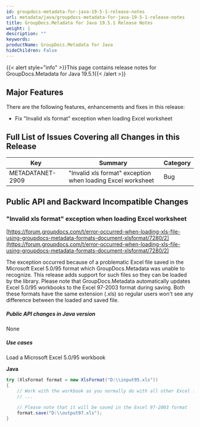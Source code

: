 ```yaml
---
id: groupdocs-metadata-for-java-19-5-1-release-notes
url: metadata/java/groupdocs-metadata-for-java-19-5-1-release-notes
title: GroupDocs.Metadata for Java 19.5.1 Release Notes
weight: 1
description: ""
keywords: 
productName: GroupDocs.Metadata for Java
hideChildren: False
---
```

{{< alert style="info" >}}This page contains release notes for GroupDocs.Metadata for Java 19.5.1{{< /alert >}}

## Major Features

There are the following features, enhancements and fixes in this release:

*   Fix "Invalid xls format" exception when loading Excel worksheet

## Full List of Issues Covering all Changes in this Release

| Key | Summary | Category |
| --- | --- | --- |
| METADATANET-2909 | "Invalid xls format" exception when loading Excel worksheet | Bug |

## Public API and Backward Incompatible Changes

### "Invalid xls format" exception when loading Excel worksheet

[https://forum.groupdocs.com/t/error-occurred-when-loading-xls-file-using-groupdocs-metadata-formats-document-xlsformat/7280/2](https://forum.groupdocs.com/t/error-occurred-when-loading-xls-file-using-groupdocs-metadata-formats-document-xlsformat/7280/2)

The exception occurred because of a problematic Excel file saved in the Microsoft Excel 5.0/95 format which GroupDocs.Metadata was unable to recognize. This release adds support for such files so they can be loaded by the library. Please note that GroupDocs.Metadata automatically updates Excel 5.0/95 workbooks to the Excel 97-2003 format during saving. Both these formats have the same extension (.xls) so regular users won't see any difference between the loaded and saved file.  

##### Public API changes in Java version

None

##### Use cases

Load a Microsoft Excel 5.0/95 workbook

**Java**

```csharp
try (XlsFormat format = new XlsFormat("D:\\input95.xls"))
{
	// Work with the workbook as you normally do with all other Excel files
	// ...
 
	// Please note that it will be saved in the Excel 97-2003 format
	format.save("D:\\output97.xls");
} 
```
